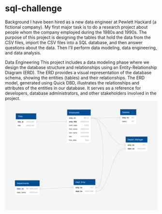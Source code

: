 # sql-challenge

Background
I have been hired as a new data engineer at Pewlett Hackard (a fictional company). My first major task is to do a research project about people whom the company employed during the 1980s and 1990s. The purpose of this project is designing the tables that hold the data from the CSV files, import the CSV files into a SQL database, and then answer questions about the data. Then I’ll perform data modeling, data engineering, and data analysis.

Data Engineering
This project includes a data modeling phase where we design the database structure and relationships using an Entity-Relationship Diagram (ERD). The ERD provides a visual representation of the database schema, showing the entities (tables) and their relationships.
The ERD model, generated using Quick DBD, illustrates the relationships and attributes of the entities in our database. It serves as a reference for developers, database administrators, and other stakeholders involved in the project.
![ERD_Diagram](https://github.com/mabdullama/sql-challenge/blob/main/ERD_Diagram.png)

